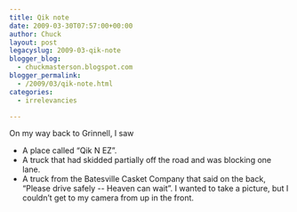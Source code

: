 ```yaml
---
title: Qik note
date: 2009-03-30T07:57:00+00:00
author: Chuck
layout: post
legacyslug: 2009-03-qik-note
blogger_blog:
  - chuckmasterson.blogspot.com
blogger_permalink:
  - /2009/03/qik-note.html
categories:
  - irrelevancies

---
```

On my way back to Grinnell, I saw  
- A place called “Qik N EZ”.  
- A truck that had skidded partially off the road and was blocking one lane.  
- A truck from the Batesville Casket Company that said on the back, “Please
  drive safely -- Heaven can wait”. I wanted to take a picture, but I couldn’t
  get to my camera from up in the front.
